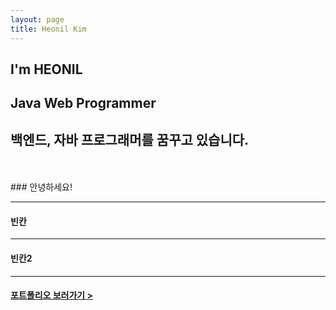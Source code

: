 ```yaml
---
layout: page
title: Heonil Kim
---
```


## I'm HEONIL
## Java Web Programmer <br>
## 백엔드, 자바 프로그래머를 꿈꾸고 있습니다.
<br>
<br>
### 안녕하세요!

------

#### 빈칸

------

#### 빈칸2

------

#### [포트폴리오 보러가기 >](https://iamheonil.github.io/project/)

